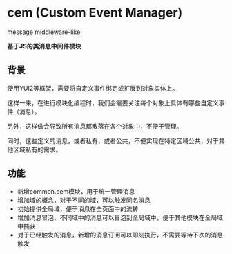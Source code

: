 ﻿cem (Custom Event Manager)
===

message middleware-like

__基于JS的类消息中间件模块__

## 背景

使用YUI2等框架，需要将自定义事件绑定或扩展到对象实体上。

这样一来，在进行模块化编程时，我们会需要关注每个对象上具体有哪些自定义事件（消息）。

另外，这样做会导致所有消息都散落在各个对象中，不便于管理。

同时，这些定义的消息，或者私有，或者公共，不便实现在特定区域公共，对于其他区域私有的需求。

## 功能

* 新增common.cem模块，用于统一管理消息
* 增加域的概念，对于不同的域，可以触发同名消息
* 初始提供全局域，便于消息在全页面中的流转
* 增加消息冒泡，不同域中的消息可以冒泡到全局域中，便于其他模块在全局域中捕获
* 对于已经触发的消息，新增的消息订阅可以即刻执行，不需要等待下次的消息触发